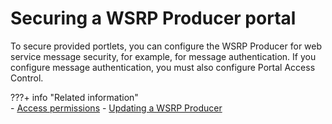 # Securing a WSRP Producer portal

To secure provided portlets, you can configure the WSRP Producer for web service message security, for example, for message authentication. If you configure message authentication, you must also configure Portal Access Control.


???+ info "Related information"  
    -   [Access permissions](../../../../../../deployment/manage/security/controlling_access/resources_roles/sec_acc_rights.md)
    -   [Updating a WSRP Producer](../../../../../../deployment/manage/migrate/next_steps/post_mig_activities/portal_task/wsrp/mig_post_wsrp_producer.md)

